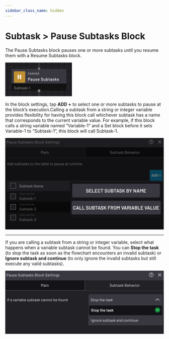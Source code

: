 ```yaml
---
sidebar_class_name: hidden
---
```


# Subtask \> Pause Subtasks Block

The Pause Subtasks block pauses one or more subtasks until you resume them with a Resume Subtasks block.

![](../Images/TaskCanvasBlockGlossary/Canvas-PauseSubtasks-Block.png)

In the block settings, tap **ADD +** to select one or more subtasks to pause at the block’s execution.Calling a subtask from a string or integer variable provides flexibility for having this block call whichever subtask has a name that corresponds to the current variable value. For example, if this block calls a string variable named “Variable-1” and a Set block before it sets Variable-1 to “Subtask-1”, this block will call Subtask-1.

![](../Images/TaskCanvasBlockGlossary/Canvas-PauseSubtasks-Settings-Main.png)

---

If you are calling a subtask from a string or integer variable, select what happens when a variable subtask cannot be found. You can **Stop the task** \(to stop the task as soon as the flowchart encounters an invalid subtask\) or **Ignore subtask and continue** \(to only ignore the invalid subtasks but still execute any valid subtasks\).

![](../Images/TaskCanvasBlockGlossary/Canvas-PauseSubtasks-Settings-SubtaskBehavior.png)

